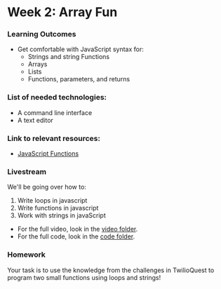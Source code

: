 # Week 2:  Array Fun

### Learning Outcomes
- Get comfortable with JavaScript syntax for:
    - Strings and string Functions
    - Arrays
    - Lists
    - Functions, parameters, and returns

### List of needed technologies:
- A command line interface
- A text editor

### Link to relevant resources:
- [JavaScript Functions](https://developer.mozilla.org/en-US/docs/Web/JavaScript/Guide/Functions)


### Livestream

We'll be going over how to:

1. Write loops in javascript
2. Write functions in javascript
3. Work with strings in javaScript

- For the full video, look in the [video folder](https://github.com/bitprj/Bitcamp-javascript/blob/main/Week2/livestream/loom.md).
- For the full code, look in the [code folder](https://github.com/bitprj/Bitcamp-javascript/tree/main/Week2/homework/code/solution).


### Homework

Your task is to use the knowledge from the challenges in TwilioQuest to program two small functions using loops and strings!
